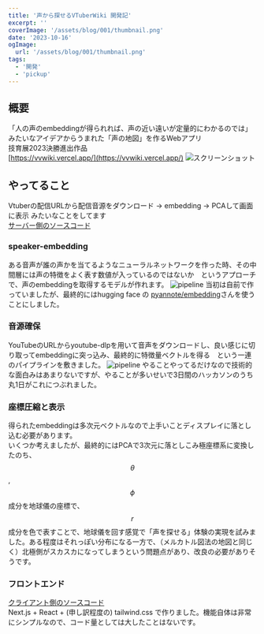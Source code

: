 ```yaml
---
title: '声から探せるVTuberWiki 開発記'
excerpt: ''
coverImage: '/assets/blog/001/thumbnail.png'
date: '2023-10-16'
ogImage:
  url: '/assets/blog/001/thumbnail.png'
tags:
  - '開発'
  - 'pickup'
---
```


## 概要
「人の声のembeddingが得られれば、声の近い遠いが定量的にわかるのでは」みたいなアイデアからうまれた「声の地図」を作るWebアプリ   
技育展2023決勝進出作品  
[https://vvwiki.vercel.app/](https://vvwiki.vercel.app/)
![スクリーンショット](001/screenshot.png)

## やってること
Vtuberの配信URLから配信音源をダウンロード → embedding → PCAして画面に表示 みたいなことをしてます  
[サーバー側のソースコード](https://github.com/maltonn/Voice-Vtuber-Wiki-Server)  

### speaker-embedding
ある音声が誰の声かを当てるようなニューラルネットワークを作った時、その中間層には声の特徴をよく表す数値が入っているのではないか　というアプローチで、声のembeddingを取得するモデルが作れます。
![pipeline](001/1.png)
当初は自前で作っていましたが、最終的にはhugging face の [pyannote/embedding](https://huggingface.co/pyannote/embedding)さんを使うことにしました。

### 音源確保
YouTubeのURLからyoutube-dlpを用いて音声をダウンロードし、良い感じに切り取ってembeddingに突っ込み、最終的に特徴量ベクトルを得る　という一連のパイプラインを敷きました。
![pipeline](001/2.png)
やることやってるだけなので技術的な面白みはあまりないですが、やることが多いせいで3日間のハッカソンのうち丸1日がこれにつぶれました。

### 座標圧縮と表示
得られたembeddingは多次元ベクトルなので上手いことディスプレイに落とし込む必要があります。  
いくつか考えましたが、最終的にはPCAで3次元に落としこみ極座標系に変換したのち、$$\theta$$,$$\phi$$ 成分を地球儀の座標で、$$r$$成分を色で表すことで、地球儀を回す感覚で「声を探せる」体験の実現を試みました。ある程度はそれっぽい分布になる一方で、（メルカトル図法の地図と同じく）北極側がスカスカになってしまうという問題点があり、改良の必要がありそうです。

### フロントエンド
[クライアント側のソースコード](https://github.com/maltonn/Voice-Vtuber-Wiki-Client)  
Next.js + React + (申し訳程度の) tailwind.css で作りました。機能自体は非常にシンプルなので、コード量としては大したことはないです。

